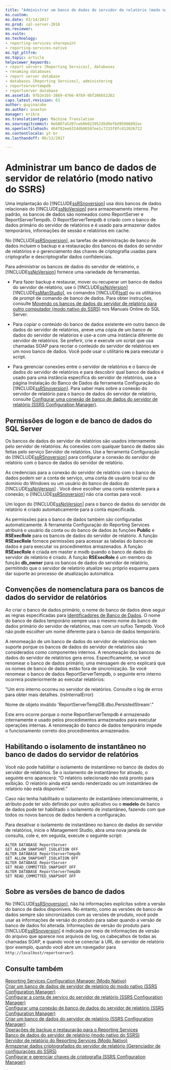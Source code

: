 ```yaml
---
title: "Administrar um banco de dados do servidor de relatório (modo nativo do SSRS) | Microsoft Docs"
ms.custom: 
ms.date: 03/14/2017
ms.prod: sql-server-2016
ms.reviewer: 
ms.suite: 
ms.technology:
- reporting-services-sharepoint
- reporting-services-native
ms.tgt_pltfrm: 
ms.topic: article
helpviewer_keywords:
- report servers [Reporting Services], databases
- renaming databases
- report server database
- databases [Reporting Services], administering
- reportservertempdb
- reportserver database
ms.assetid: 97b2e1b5-3869-4766-97b9-9bf206b52262
caps.latest.revision: 63
author: guyinacube
ms.author: asaxton
manager: erikre
ms.translationtype: Machine Translation
ms.sourcegitcommit: 0eb007a5207ceb0b023952d5d9ef6d95986092ac
ms.openlocfilehash: 464f02ee6324db06587ee1c7233f8fcd12026722
ms.contentlocale: pt-br
ms.lasthandoff: 06/13/2017

---
```

# <a name="administer-a-report-server-database-ssrs-native-mode"></a>Administrar um banco de dados de servidor de relatório (modo nativo do SSRS)
  Uma implantação do [!INCLUDE[ssRSnoversion](../../includes/ssrsnoversion-md.md)] usa dois bancos de dados relacionais do [!INCLUDE[ssNoVersion](../../includes/ssnoversion-md.md)] para armazenamento interno. Por padrão, os bancos de dados são nomeados como ReportServer e ReportServerTempdb. O ReportServerTempdb é criado com o banco de dados primário do servidor de relatórios e é usado para armazenar dados temporários, informações de sessão e relatórios em cache.  
  
 No [!INCLUDE[ssRSnoversion](../../includes/ssrsnoversion-md.md)], as tarefas de administração de banco de dados incluem o backup e a restauração dos bancos de dados do servidor de relatórios e o gerenciamento das chaves de criptografia usadas para criptografar e descriptografar dados confidenciais.  
  
 Para administrar os bancos de dados do servidor de relatório, o [!INCLUDE[ssNoVersion](../../includes/ssnoversion-md.md)] fornece uma variedade de ferramentas.  
  
-   Para fazer backup e restaurar, mover ou recuperar um banco de dados do servidor de relatório, use o [!INCLUDE[ssNoVersion](../../includes/ssnoversion-md.md)] [!INCLUDE[ssManStudio](../../includes/ssmanstudio-md.md)], os comandos [!INCLUDE[tsql](../../includes/tsql-md.md)] ou os utilitários de prompt de comando de banco de dados. Para obter instruções, consulte [Movendo os bancos de dados do servidor de relatório para outro computador &#40;modo nativo do SSRS&#41;](../../reporting-services/report-server/moving-the-report-server-databases-to-another-computer-ssrs-native-mode.md) nos Manuais Online do SQL Server.  
  
-   Para copiar o conteúdo do banco de dados existente em outro banco de dados do servidor de relatórios, anexe uma cópia de um banco de dados do servidor de relatórios e use-a com uma instância diferente do servidor de relatórios. Se preferir, crie e execute um script que usa chamadas SOAP para recriar o conteúdo do servidor de relatórios em um novo banco de dados. Você pode usar o utilitário **rs** para executar o script.  
  
-   Para gerenciar conexões entre o servidor de relatórios e o banco de dados do servidor de relatórios e para descobrir qual banco de dados é usado para uma instância específica do servidor de relatórios, use a página Instalação do Banco de Dados da ferramenta Configuração do [!INCLUDE[ssRSnoversion](../../includes/ssrsnoversion-md.md)]. Para saber mais sobre a conexão do servidor de relatório para o banco de dados do servidor de relatório, consulte [Configurar uma conexão de banco de dados do servidor de relatório &#40;SSRS Configuration Manager&#41;](../../reporting-services/install-windows/configure-a-report-server-database-connection-ssrs-configuration-manager.md).  
  
## <a name="sql-server-login-and-database-permissions"></a>Permissões de logon e de banco de dados do SQL Server  
 Os bancos de dados do servidor de relatórios são usados internamente pelo servidor de relatórios. As conexões com qualquer banco de dados são feitas pelo serviço Servidor de relatórios. Use a ferramenta Configuração do [!INCLUDE[ssRSnoversion](../../includes/ssrsnoversion-md.md)] para configurar a conexão do servidor de relatório com o banco de dados do servidor de relatório.  
  
 As credenciais para a conexão do servidor de relatório com o banco de dados podem ser a conta de serviço, uma conta de usuário local ou de domínio do Windows ou um usuário do banco de dados do [!INCLUDE[ssNoVersion](../../includes/ssnoversion-md.md)] . Você deve escolher uma conta existente para a conexão; o [!INCLUDE[ssRSnoversion](../../includes/ssrsnoversion-md.md)] não cria contas para você.  
  
 Um logon do [!INCLUDE[ssNoVersion](../../includes/ssnoversion-md.md)] para o banco de dados do servidor de relatório é criado automaticamente para a conta especificada.  
  
 As permissões para o banco de dados também são configuradas automaticamente. A ferramenta Configuração do Reporting Services atribuirá o usuário da conta ou do banco de dados às funções **Public** e **RSExecRole** para os bancos de dados do servidor de relatório. A função **RSExecRole** fornece permissões para acessar as tabelas do banco de dados e para executar os procedimentos armazenados. A função **RSExecRole** é criada em master e msdb quando o banco de dados do servidor de relatório é criado. A função **RSExecRole** é um membro da função **db_owner** para os bancos de dados do servidor de relatório, permitindo que o servidor de relatório atualize seu próprio esquema para dar suporte ao processo de atualização automática.  
  
## <a name="naming-conventions-for-the-report-server-databases"></a>Convenções de nomenclatura para os bancos de dados do servidor de relatórios  
 Ao criar o banco de dados primário, o nome do banco de dados deve seguir as regras especificadas para [Identificadores de Banco de Dados](../../relational-databases/databases/database-identifiers.md). O nome do banco de dados temporário sempre usa o mesmo nome do banco de dados primário do servidor de relatórios, mas com um sufixo Tempdb. Você não pode escolher um nome diferente para o banco de dados temporário.  
  
 A renomeação de um banco de dados do servidor de relatórios não tem suporte porque os bancos de dados do servidor de relatórios são considerados como componentes internos. A renomeação dos bancos de dados do servidor de relatórios gera erros. Especificamente, se você renomear o banco de dados primário, uma mensagem de erro explicará que os nomes de banco de dados estão fora de sincronização. Se você renomear o banco de dados ReportServerTempdb, o seguinte erro interno ocorrerá posteriormente ao executar relatórios:  
  
 "Um erro interno ocorreu no servidor de relatórios. Consulte o log de erros para obter mais detalhes. (rsInternalError)  
  
 Nome de objeto inválido 'ReportServerTempDB.dbo.PersistedStream'."  
  
 Este erro ocorre porque o nome ReportServerTempdb é armazenado internamente e usado pelos procedimentos armazenados para executar operações internas. A renomeação do banco de dados temporário impede o funcionamento correto dos procedimentos armazenados.  
  
## <a name="enabling-snapshot-isolation-on-the-report-server-database"></a>Habilitando o isolamento de instantâneo no banco de dados do servidor de relatórios  
 Você não pode habilitar o isolamento de instantâneo no banco de dados do servidor de relatórios. Se o isolamento de instantâneo for ativado, o seguinte erro aparecerá: “O relatório selecionado não está pronto para exibição. O relatório ainda está sendo renderizado ou um instantâneo de relatório não está disponível.”  
  
 Caso não tenha habilitado o isolamento de instantâneo intencionalmente, o atributo pode ter sido definido por outro aplicativo ou o **modelo** de banco de dados pode ter habilitado o isolamento de instantâneo, fazendo com que todos os novos bancos de dados herdem a configuração.  
  
 Para desativar o isolamento de instantâneo no banco de dados do servidor de relatórios, inicie o Management Studio, abra uma nova janela de consulta, cole e, em seguida, execute o seguinte script:  
  
```  
ALTER DATABASE ReportServer  
SET ALLOW_SNAPSHOT_ISOLATION OFF  
ALTER DATABASE ReportServerTempdb  
SET ALLOW_SNAPSHOT_ISOLATION OFF  
ALTER DATABASE ReportServer  
SET READ_COMMITTED_SNAPSHOT OFF  
ALTER DATABASE ReportServerTempDb  
SET READ_COMMITTED_SNAPSHOT OFF  
```  
  
## <a name="about-database-versions"></a>Sobre as versões de banco de dados  
 No [!INCLUDE[ssRSnoversion](../../includes/ssrsnoversion-md.md)], não há informações explícitas sobre a versão do banco de dados disponíveis. No entanto, como as versões de banco de dados sempre são sincronizados com as versões de produto, você pode usar as informações de versão do produto para saber quando a versão de banco de dados foi alterada. Informações de versão do produto para [!INCLUDE[ssRSnoversion](../../includes/ssrsnoversion-md.md)] é indicada por meio de informações de versão do arquivo que aparece nos arquivos de log, os cabeçalhos de todas as chamadas SOAP, e quando você se conectar à URL do servidor de relatório (por exemplo, quando você abre um navegador para `http://localhost/reportserver`).  
  
## <a name="see-also"></a>Consulte também  
 [Reporting Services Configuration Manager &#40;Modo Nativo&#41;](../../reporting-services/install-windows/reporting-services-configuration-manager-native-mode.md)   
 [Criar um banco de dados de servidor de relatório do modo nativo &#40;SSRS Configuration Manager&#41;](../../reporting-services/install-windows/ssrs-report-server-create-a-native-mode-report-server-database.md)   
 [Configurar a conta de serviço do servidor de relatório &#40;SSRS Configuration Manager&#41;](../../reporting-services/install-windows/configure-the-report-server-service-account-ssrs-configuration-manager.md)   
 [Configurar uma conexão de banco de dados do servidor de relatório &#40;SSRS Configuration Manager&#41;](../../reporting-services/install-windows/configure-a-report-server-database-connection-ssrs-configuration-manager.md)   
 [Criar um banco de dados do servidor de relatório &#40;SSRS Configuration Manager&#41;](../../reporting-services/install-windows/ssrs-report-server-create-a-report-server-database.md)   
 [Operações de backup e restauração para o Reporting Services](../../reporting-services/install-windows/backup-and-restore-operations-for-reporting-services.md)   
 [Banco de dados do servidor de relatório &#40;modo nativo do SSRS&#41;](../../reporting-services/report-server/report-server-database-ssrs-native-mode.md)   
 [Servidor de relatório do Reporting Services &#40;Modo Nativo&#41;](../../reporting-services/report-server/reporting-services-report-server-native-mode.md)   
 [Armazenar dados criptografados do servidor de relatório &#40;Gerenciador de configurações do SSRS&#41;](../../reporting-services/install-windows/ssrs-encryption-keys-store-encrypted-report-server-data.md)   
 [Configurar e gerenciar chaves de criptografia &#40;SSRS Configuration Manager&#41;](../../reporting-services/install-windows/ssrs-encryption-keys-manage-encryption-keys.md)  
  
  
